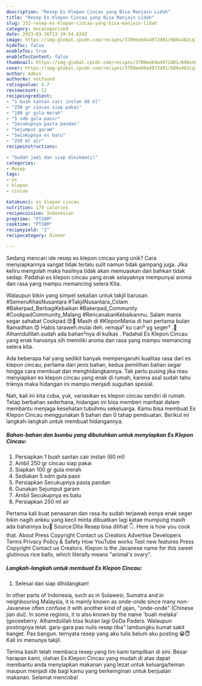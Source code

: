 ```yaml
---
description: "Resep Es Klepon Cincau yang Bisa Manjain Lidah"
title: "Resep Es Klepon Cincau yang Bisa Manjain Lidah"
slug: 332-resep-es-klepon-cincau-yang-bisa-manjain-lidah
category: Uncategorized
date: 2023-03-26T13:19:54.624Z
image: https://img-global.cpcdn.com/recipes/3789eeb9a4972d01/680x482cq70/es-klepon-cincau-foto-resep-utama.jpg
hideToc: false
enableToc: true
enableTocContent: false
thumbnail: https://img-global.cpcdn.com/recipes/3789eeb9a4972d01/680x482cq70/es-klepon-cincau-foto-resep-utama.jpg
cover: https://img-global.cpcdn.com/recipes/3789eeb9a4972d01/680x482cq70/es-klepon-cincau-foto-resep-utama.jpg
author: Admin
authorAv: notfound
ratingvalue: 4.7
reviewcount: 12
recipeingredient:
- "1 buah santan cair instan 60 ml"
- "250 gr cincau siap pakai"
- "100 gr gula merah"
- "5 sdm gula pasir"
- "Secukupnya pasta pandan"
- "Sejumput garam"
- "Secukupnya es batu"
- "250 ml air"
recipeinstructions:

- "Sudah jadi dan siap dinikmati!"
categories:
- Resep
tags:
- es
- klepon
- cincau

katakunci: es klepon cincau 
nutrition: 179 calories
recipecuisine: Indonesian
preptime: "PT28M"
cooktime: "PT38M"
recipeyield: "2"
recipecategory: Dinner

---
```





Sedang mencari ide resep es klepon cincau yang unik? Cara menyiapkannya sangat tidak terlalu sulit namun tidak gampang juga. Jika keliru mengolah maka hasilnya tidak akan memuaskan dan bahkan tidak sedap. Padahal es klepon cincau yang enak selayaknya mempunyai aroma dan rasa yang mampu memancing selera Kita.





Walaupun bikin yang simpel sekalian untuk takjil barusan. #SemeruKhasNusantara #TakjilNusantara_Colam #Bakerpad_BerbagiKebaikan #Bakerpad_Community #CookpadCommunity_Malang #RencanakanKebaikanmu. Salam manis segar sahabat Cookpad 😍🙏 Masih di #KleponMania di hari pertama bulan Ramadhan.😍 Habis taraweh.mulai deh. remaja² ku cari² yg seger² .🍹 Alhamdulillah.sudah ada bahan²nya di kulkas . Padahal Es Klepon Cincau yang enak harusnya sih memiliki aroma dan rasa yang mampu memancing selera kita.

Ada beberapa hal yang sedikit banyak mempengaruhi kualitas rasa dari es klepon cincau, pertama dari jenis bahan, kedua pemilihan bahan segar hingga cara membuat dan menghidangkannya. Tak perlu pusing jika mau menyiapkan es klepon cincau yang enak di rumah, karena asal sudah tahu triknya maka hidangan ini mampu menjadi suguhan spesial.






Nah, kali ini kita coba, yuk, variasikan es klepon cincau sendiri di rumah. Tetap berbahan sederhana, hidangan ini bisa memberi manfaat dalam membantu menjaga kesehatan tubuhmu sekeluarga. Kamu bisa membuat Es Klepon Cincau menggunakan 8 bahan dan 0 tahap pembuatan. Berikut ini langkah-langkah untuk membuat hidangannya.

<!--inarticleads1-->

##### Bahan-bahan dan bumbu yang dibutuhkan untuk menyiapkan Es Klepon Cincau:

1. Persiapkan 1 buah santan cair instan (60 ml)
1. Ambil 250 gr cincau siap pakai
1. Siapkan 100 gr gula merah
1. Sediakan 5 sdm gula pasir
1. Persiapkan Secukupnya pasta pandan
1. Gunakan Sejumput garam
1. Ambil Secukupnya es batu
1. Persiapkan 250 ml air


Pertama kali buat penasaran dan rasa itu sudah terjawab esnya enak seger bikin nagih ankku yang kecil minta dibuatkan lagi katae mumpung masih ada bahannya bu🥰 Source:Dita Resep bisa dilihat 👇. Here is how you cook that. About Press Copyright Contact us Creators Advertise Developers Terms Privacy Policy &amp; Safety How YouTube works Test new features Press Copyright Contact us Creators. Klepon is the Javanese name for this sweet glutinous rice balls, which literally means &#34;animal&#39;s ovary&#34;. 

<!--inarticleads2-->

##### Langkah-langkah untuk membuat Es Klepon Cincau:


1. Selesai dan siap dihidangkan!

In other parts of Indonesia, such as in Sulawesi, Sumatra and in neighbouring Malaysia, it is mainly known as onde-onde since many non-Javanese often confuse it with another kind of jajan, &#34;onde-onde&#34; (Chinese jian dui). In some regions, it is also known by the name &#39;buah melaka&#39; (gooseberry. Alhamdulilah bisa Ikutan lagi GoDa Paders. Walaupun postingnya telat. gara-gara pas nulis resep tiba&#34; lambungku kumat sakit banget. Pas bangun. ternyata resep yang aku tulis belum aku posting 😁😇 Kali ini menunya takjil. 

Terima kasih telah membaca resep yang tim kami tampilkan di sini. Besar harapan kami, olahan Es Klepon Cincau yang mudah di atas dapat membantu anda menyiapkan makanan yang lezat untuk keluarga/teman maupun menjadi ide bagi kamu yang berkeinginan untuk berjualan makanan. Selamat mencoba!
